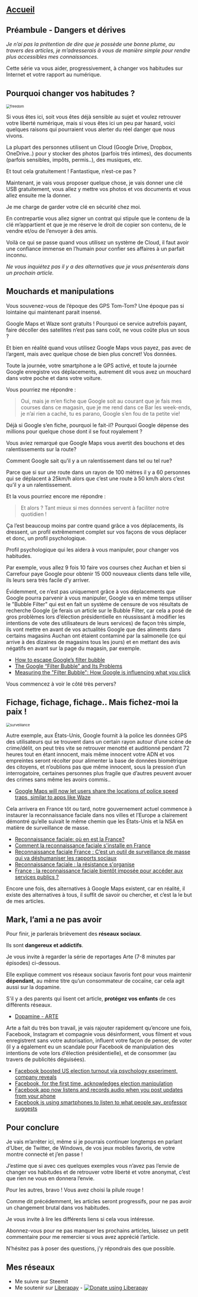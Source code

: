 

## [Accueil](https://the-mer0vingian.github.io/exit-the-matrix/)

## Préambule - Dangers et dérives

*Je n’ai pas la prétention de dire que je possède une bonne plume, au travers des articles, je m’adresserais à vous de manière simple pour rendre plus accessibles mes connaissances.*

Cette série va vous aider, progressivement, à changer vos habitudes sur Internet et votre rapport au numérique.



## Pourquoi changer vos habitudes ?

<img src="https://github.com/The-Mer0vingian/exit-the-matrix/blob/master/img/freedom.png" alt="freedom" style="zoom: 67%;" />


Si vous êtes ici, soit vous êtes déjà sensible au sujet et voulez retrouver votre liberté numérique, mais si vous êtes ici un peu par hasard, voici quelques raisons qui pourraient vous alerter du réel danger que nous vivons.

La plupart des personnes utilisent un Cloud (Google Drive, Dropbox, OneDrive..) pour y stocker des photos (parfois très intimes), des documents (parfois sensibles, impôts, permis..), des musiques, etc.

Et tout cela gratuitement ! Fantastique, n’est-ce pas ?

Maintenant, je vais vous proposer quelque chose, je vais donner une clé USB gratuitement, vous allez y mettre vos photos et vos documents et vous allez ensuite me la donner.

Je me charge de garder votre clé en sécurité chez moi.

En contrepartie vous allez signer un contrat qui stipule que le contenu de la clé m’appartient et que je me réserve le droit de copier son contenu, de le vendre et/ou de l’envoyer à des amis.

Voilà ce qui se passe quand vous utilisez un système de Cloud, il faut avoir une confiance immense en l’humain pour confier ses affaires à un parfait inconnu.

*Ne vous inquiétez pas il y a des alternatives que je vous présenterais dans un prochain article.*

## Mouchards et manipulations
Vous souvenez-vous de l’époque des GPS Tom-Tom? Une époque pas si lointaine qui maintenant parait insensé.

Google Maps et Waze sont gratuits !
Pourquoi ce service autrefois payant, faire décoller des satellites n’est pas sans coût, ne vous coûte plus un sous ?

Et bien en réalité quand vous utilisez Google Maps vous payez, pas avec de l’argent, mais avec quelque chose de bien plus concret! Vos données.

Toute la journée, votre smartphone a le GPS activé, et toute la journée Google enregistre vos déplacements, autrement dit vous avez un mouchard dans votre poche et dans votre voiture.

Vous pourriez me répondre :

> Oui, mais je m’en fiche que Google soit au courant que je fais mes courses dans ce magasin, que je me rend dans ce Bar les week-ends, je n’ai rien a caché, tu es parano, Google s’en fou de ta petite vie!

Déjà si Google s’en fiche, pourquoi le fait-il? Pourquoi Google dépense des millions pour quelque chose dont il se fout royalement ?

Vous aviez remarqué que Google Maps vous avertit des bouchons et des ralentissements sur la route?

Comment Google sait qu’il y a un ralentissement dans tel ou tel rue?

Parce que si sur une route dans un rayon de 100 mètres il y a 60 personnes qui se déplacent à 25km/h alors que c’est une route à 50 km/h alors c’est qu’il y a un ralentissement.

Et la vous pourriez encore me répondre :

> Et alors ? Tant mieux si mes données servent à faciliter notre quotidien !

Ça l’est beaucoup moins par contre quand grâce a vos déplacements, ils dressent, un profil extrêmement complet sur vos façons de vous déplacer et donc, un profil psychologique.

Profil psychologique qui les aidera à vous manipuler, pour changer vos habitudes.

Par exemple, vous allez 9 fois 10 faire vos courses chez Auchan et bien si Carrefour paye Google pour obtenir 15 000 nouveaux clients dans telle ville, ils leurs sera très facile d’y arriver. 

Évidemment, ce n’est pas uniquement grâce à vos déplacements que Google pourra parvenir à vous manipuler, Google va en même temps utiliser le "Bubble Filter" qui est en fait un système de censure de vos résultats de recherche Google (je ferais un article sur le Bubble Filter, car cela a posé de gros problèmes lors d’élection présidentielle en réussissant à modifier les intentions de vote des utilisateurs de leurs services) de façon très simple, ils vont mettre en avant de vos actualités Google que des aliments dans certains magasins Auchan ont étaient contaminé par la salmonelle (ce qui arrive à des dizaines de magasins tous les jours) et en mettant des avis négatifs en avant sur la page du magasin, par exemple.


- [How to escape Google’s filter bubble](https://www.searchenginewatch.com/2017/08/18/how-to-escape-googles-filter-bubble/)
- [The Google “Filter Bubble” and Its Problems](https://www.searchenginejournal.com/the-google-filter-bubble-and-its-problems/29879/)
- [Measuring the "Filter Bubble": How Google is influencing what you click](https://spreadprivacy.com/google-filter-bubble-study/)

Vous commencez à voir le côté très pervers?
## Fichage, fichage, fichage.. Mais fichez-moi la paix !

<img src="https://github.com/The-Mer0vingian/exit-the-matrix/blob/master/img/surveillance.png" alt="surveillance" style="zoom: 67%;" />

Autre exemple, aux États-Unis, Google fournit à la police les données GPS des utilisateurs qui se trouvent dans un certain rayon autour d’une scène de crime/délit, on peut très vite se retrouver menotté et auditionné pendant 72 heures tout en étant innocent, mais même innocent votre ADN et vos empreintes seront récolter pour alimenter la base de données biométrique des citoyens, et n’oublions pas que même innocent, sous la pression d’un interrogatoire, certaines personnes plus fragile que d’autres peuvent avouer des crimes sans même les avoirs commis..

- [Google Maps will now let users share the locations of police speed traps, similar to apps like Waze](https://www.businessinsider.com/google-maps-lets-users-share-police-locations-waze-2019-10)

Cela arrivera en France tôt ou tard, notre gouvernement actuel commence à instaurer la reconnaissance faciale dans nos villes et l’Europe a clairement démontré qu’elle suivait le même chemin que les États-Unis et la NSA en matière de surveillance de masse.

- [Reconnaissance faciale: où en est la France?](http://www.rfi.fr/france/20191030-reconnaissance-faciale-france)
- [Comment la reconnaissance faciale s'installe en France](https://www.lesechos.fr/tech-medias/intelligence-artificielle/comment-la-reconnaissance-faciale-sinstalle-en-france-1140171)
- [Reconnaissance faciale France : C’est un outil de surveillance de masse qui va déshumaniser les rapports sociaux](https://aphadolie.com/2019/11/07/reconnaissance-faciale-un-outil-de-surveillance-qui-va-deshumaniser-les-rapports-sociaux/)
- [Reconnaissance faciale : la résistance s'organise](https://www.youtube.com/watch?v=x1JInKKbSq8)
- [France : la reconnaissance faciale bientôt imposée pour accéder aux services publics ?](https://siecledigital.fr/2019/10/07/france-la-reconnaissance-faciale-bientot-imposee-pour-acceder-aux-services-publics/)

Encore une fois, des alternatives à Google Maps existent, car en réalité, il existe des alternatives à tous, il suffit de savoir ou chercher, et c’est la le but de mes articles.


## Mark, l’ami a ne pas avoir

Pour finir, je parlerais brièvement des **réseaux sociaux**.

Ils sont **dangereux et addictifs**.

Je vous invite à regarder la série de reportages Arte (7-8 minutes par épisodes) ci-dessous.

Elle explique comment vos réseaux sociaux favoris font pour vous maintenir **dépendant**, au même titre qu’un consommateur de cocaïne, car cela agit aussi sur la dopamine.

S'il y a des parents qui lisent cet article, **protégez vos enfants** de ces différents réseaux.

- [Dopamine - ARTE](https://www.arte.tv/en/videos/RC-017841/dopamine/)

Arte a fait du très bon travail, je vais rajouter rapidement qu’encore une fois, Facebook, Instagram et compagnie vous désinforment, vous filment et vous enregistrent sans votre autorisation, influent votre façon de penser, de voter (il y a également eu un scandale pour Facebook de manipulation des intentions de vote lors d’élection présidentielle), et de consommer (au travers de publicités déguisées).

- [Facebook boosted US election turnout via psychology experiment, company reveals](https://www.rt.com/usa/202019-facebook-user-manipulation-election/)
- [Facebook, for the first time, acknowledges election manipulation](https://www.cbsnews.com/news/facebook-for-the-first-time-acknowledges-election-manipulation)
- [Facebook app now listens and records audio when you post updates from your phone](https://www.geek.com/apps/facebook-app-now-listens-and-records-audio-when-you-post-updates-from-your-phone-1595873)
- [Facebook is using smartphones to listen to what people say, professor suggests](https://www.independent.co.uk/life-style/gadgets-and-tech/news/facebook-using-people-s-phones-to-listen-in-on-what-they-re-saying-claims-professor-a7057526.html)

## Pour conclure
Je vais m’arrêter ici, même si je pourrais continuer longtemps en parlant d’Uber, de Twitter, de Windows, de vos jeux mobiles favoris, de votre montre connecté et j’en passe !

J’estime que si avec ces quelques exemples vous n’avez pas l’envie de changer vos habitudes et de retrouver votre liberté et votre anonymat, c’est que rien ne vous en donnera l’envie.

Pour les autres, bravo ! Vous avez choisi la pilule rouge !

Comme dit précédemment, les articles seront progressifs, pour ne pas avoir un changement brutal dans vos habitudes.

Je vous invite à lire les différents liens si cela vous intéresse.

Abonnez-vous pour ne pas manquer les prochains articles, laissez un petit commentaire pour me remercier si vous avez apprécié l’article.

N’hésitez pas à poser des questions, j’y répondrais des que possible.



## Mes réseaux
 - Me suivre sur Steemit
 - Me soutenir sur [Liberapay](https://liberapay.com/The-Merovingian) - <script src="https://liberapay.com/The-Merovingian/widgets/button.js"></script>
<noscript><a href="https://liberapay.com/The-Merovingian/donate"><img alt="Donate using Liberapay" src="https://liberapay.com/assets/widgets/donate.svg"></a></noscript>


